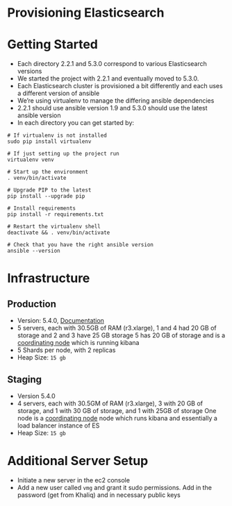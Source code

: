 Provisioning Elasticsearch
===========

# Getting Started
* Each directory 2.2.1 and 5.3.0 correspond to various Elasticsearch versions
* We started the project with 2.2.1 and eventually moved to 5.3.0.
* Each Elasticsearch cluster is provisioned a bit differently and each
uses a different version of ansible
* We’re using virtualenv to manage the differing ansible dependencies
* 2.2.1 should use ansible version 1.9 and 5.3.0 should use the latest ansible version
* In each directory you can get started by:
```
# If virtualenv is not installed
sudo pip install virtualenv

# If just setting up the project run
virtualenv venv

# Start up the environment
. venv/bin/activate

# Upgrade PIP to the latest
pip install --upgrade pip

# Install requirements
pip install -r requirements.txt

# Restart the virtualenv shell
deactivate && . venv/bin/activate

# Check that you have the right ansible version
ansible --version
```

# Infrastructure
## Production
* Version: 5.4.0, [Documentation](https://www.elastic.co/guide/en/elasticsearch/reference/5.4/index.html)
* 5 servers, each with 30.5GB of RAM (r3.xlarge), 1 and 4 had 20 GB of storage and 2 and 3 have 25 GB storage
5 has 20 GB of storage and is a [coordinating node](https://www.elastic.co/guide/en/kibana/current/production.html#load-balancing)
which is running kibana
* 5 Shards per node, with 2 replicas
* Heap Size: `15 gb`

## Staging
* Version 5.4.0
* 4 servers, each with 30.5GM of RAM (r3.xlarge), 3 with 20 GB of storage, and 1 with 30 GB of storage, and 1 with 25GB of storage
One node is a [coordinating node](https://www.elastic.co/guide/en/kibana/current/production.html#load-balancing)
node which runs kibana and essentially a load balancer instance of ES
* Heap Size: `15 gb`


# Additional Server Setup
* Initiate a new server in the ec2 console
* Add a new user called `vmg` and grant it sudo permissions. Add in the password
(get from Khaliq) and in necessary public keys
